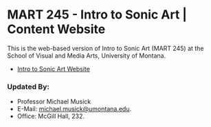 # MART 245 - Intro to Sonic Art | Content Website

This is the web-based version of Intro to Sonic Art (MART 245) at the School of Visual and Media Arts, University of Montana.



- [Intro to Sonic Art Website](https://montana-media-arts.github.io/intro-to-sonic-arts)


### Updated By:

- Professor Michael Musick
- E-Mail: [michael.musick@umontana.edu](mailto:michael.musick@umontana.edu).
- Office: McGill Hall, 232.

